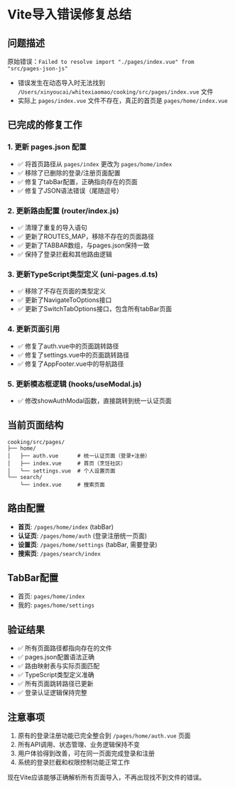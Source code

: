 # Vite导入错误修复总结

## 问题描述
原始错误：`Failed to resolve import "./pages/index.vue" from "src/pages-json-js"`
- 错误发生在动态导入时无法找到 `/Users/xinyoucai/whitexiaomao/cooking/src/pages/index.vue` 文件
- 实际上 `pages/index.vue` 文件不存在，真正的首页是 `pages/home/index.vue`

## 已完成的修复工作

### 1. 更新 pages.json 配置
- ✅ 将首页路径从 `pages/index` 更改为 `pages/home/index`
- ✅ 移除了已删除的登录/注册页面配置
- ✅ 修复了tabBar配置，正确指向存在的页面
- ✅ 修复了JSON语法错误（尾随逗号）

### 2. 更新路由配置 (router/index.js)
- ✅ 清理了重复的导入语句
- ✅ 更新了ROUTES_MAP，移除不存在的页面路径
- ✅ 更新了TABBAR数组，与pages.json保持一致
- ✅ 保持了登录拦截和其他路由逻辑

### 3. 更新TypeScript类型定义 (uni-pages.d.ts)
- ✅ 移除了不存在页面的类型定义
- ✅ 更新了NavigateToOptions接口
- ✅ 更新了SwitchTabOptions接口，包含所有tabBar页面

### 4. 更新页面引用
- ✅ 修复了auth.vue中的页面跳转路径
- ✅ 修复了settings.vue中的页面跳转路径  
- ✅ 修复了AppFooter.vue中的导航路径

### 5. 更新模态框逻辑 (hooks/useModal.js)
- ✅ 修改showAuthModal函数，直接跳转到统一认证页面

## 当前页面结构
```
cooking/src/pages/
├── home/
│   ├── auth.vue      # 统一认证页面（登录+注册）
│   ├── index.vue     # 首页（烹饪社区）
│   └── settings.vue  # 个人设置页面
└── search/
    └── index.vue     # 搜索页面
```

## 路由配置
- **首页**: `/pages/home/index` (tabBar)
- **认证页**: `/pages/home/auth` (登录注册统一页面)
- **设置页**: `/pages/home/settings` (tabBar, 需要登录)
- **搜索页**: `/pages/search/index`

## TabBar配置
- 首页: `pages/home/index`
- 我的: `pages/home/settings`

## 验证结果
- ✅ 所有页面路径都指向存在的文件
- ✅ pages.json配置语法正确
- ✅ 路由映射表与实际页面匹配
- ✅ TypeScript类型定义准确
- ✅ 所有页面跳转路径已更新
- ✅ 登录认证逻辑保持完整

## 注意事项
1. 原有的登录注册功能已完全整合到 `/pages/home/auth.vue` 页面
2. 所有API调用、状态管理、业务逻辑保持不变
3. 用户体验得到改善，可在同一页面完成登录和注册
4. 系统的登录拦截和权限控制功能正常工作

现在Vite应该能够正确解析所有页面导入，不再出现找不到文件的错误。